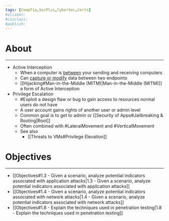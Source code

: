 ```yaml
---
tags: [CompTia,SecPlus,CyberSec,Certs]
#aliases:
#cssclass:
#publish:
---
```


# About
---
- Active Interception
	- When a computer is <u>between</u> your sending and receiving computers
	- Can <u>capture or modify</u> data between two endpoints
	- [[Hijacking#Man-in-the-Middle (MITM)|Man-in-the-Middle (MITM)]] a form of Active Interception
- Privilege Escalation
	- #Exploit a design flaw or bug to gain access to resources normal users do not have
	- A user account gains rights of another user or admin level
	- Common goal is to get to admin or [[Security of Apps#Jailbreaking & Rooting|Root]]
	- Often combined with #LateralMovement and #VerticalMovement 
	- See also
		- [[Threats to VMs#Privilege Elevation]]

# Objectives
---
- [[Objectives#1.3 - Given a scenario, analyze potential indicators associated with application attacks|1.3 - Given a scenario, analyze potential indicators associated with application attacks]]
- [[Objectives#1.4 - Given a scenario, analyze potential indicators associated with network attacks|1.4 - Given a scenario, analyze potential indicators associated with network attacks]]
- [[Objectives#1.8 - Explain the techniques used in penetration testing|1.8 - Explain the techniques used in penetration testing]]